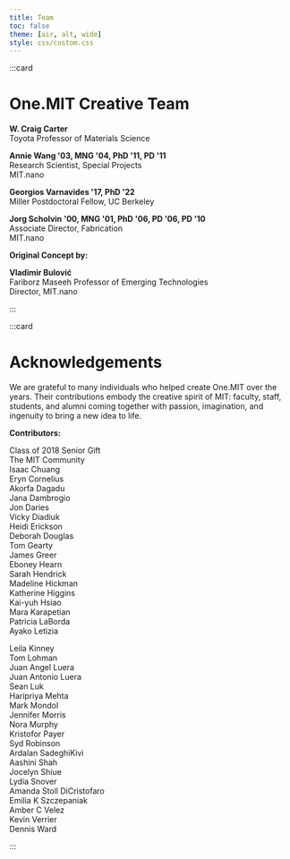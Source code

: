 ```yaml
---
title: Team
toc: false
theme: [air, alt, wide]
style: css/custom.css
---
```


<div class= "grid grid-cols-2" style="grid-auto-rows: auto;">

:::card

# One.MIT Creative Team

**W. Craig Carter**  
Toyota Professor of Materials Science

**Annie Wang '03, MNG '04, PhD '11, PD '11**  
Research Scientist, Special Projects  
MIT.nano

**Georgios Varnavides '17, PhD '22**  
Miller Postdoctoral Fellow, UC Berkeley

**Jorg Scholvin '00, MNG '01, PhD '06, PD '06, PD '10**  
Associate Director, Fabrication  
MIT.nano

**Original Concept by:**

**Vladimir Bulović**  
Fariborz Maseeh Professor of Emerging Technologies  
Director, MIT.nano

:::

:::card

# Acknowledgements

We are grateful to many individuals who helped create One.MIT over the years. Their contributions embody the creative spirit of MIT: faculty, staff, students, and alumni coming together with passion, imagination, and ingenuity to bring a new idea to life.

**Contributors:**

<div class= "grid grid-cols-2" style="grid-auto-rows: auto;">

<div>

Class of 2018 Senior Gift  
The MIT Community  
Isaac Chuang  
Eryn Cornelius  
Akorfa Dagadu  
Jana Dambrogio  
Jon Daries  
Vicky Diadiuk  
Heidi Erickson  
Deborah Douglas  
Tom Gearty  
James Greer  
Eboney Hearn  
Sarah Hendrick  
Madeline Hickman  
Katherine Higgins  
Kai-yuh Hsiao  
Mara Karapetian  
Patricia LaBorda  
Ayako Letizia

</div>

<div>

Leila Kinney  
Tom Lohman  
Juan Angel Luera  
Juan Antonio Luera  
Sean Luk  
Haripriya Mehta  
Mark Mondol  
Jennifer Morris  
Nora Murphy  
Kristofor Payer  
Syd Robinson  
Ardalan SadeghiKivi  
Aashini Shah  
Jocelyn Shiue  
Lydia Snover  
Amanda Stoll DiCristofaro  
Emilia K Szczepaniak  
Amber C Velez  
Kevin Verrier  
Dennis Ward

</div>

</div>

:::

  </div>

</div>

